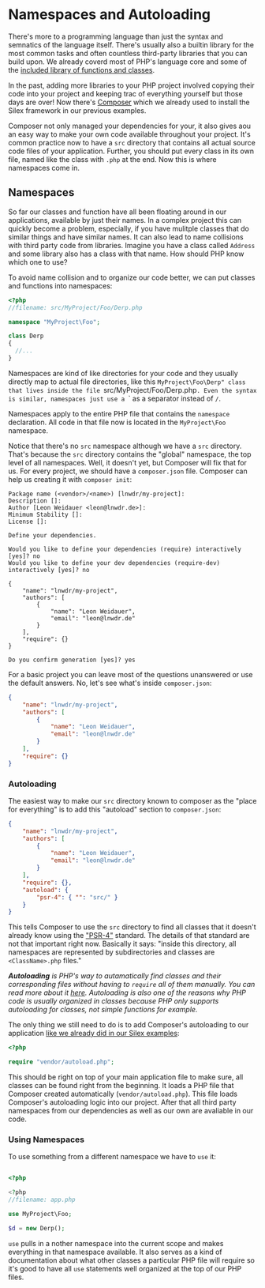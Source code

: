 # Namespaces and Autoloading

There's more to a programming language than just the syntax and semnatics of the language itself. There's usually also a builtin library for the most common tasks and often countless third-party libraries that you can build upon. We already coverd most of PHP's language core and some of the [included library of functions and classes](06_builtin_functions_and_classes.md).

In the past, adding more libraries to your PHP project involved copying their code into your project and keeping trac of everything yourself but those days are over! Now there's [Composer](https://getcomposer.org) which we already used to install the Silex framework in our previous examples.

Composer not only managed your dependencies for your, it also gives aou an easy way to make your own code available throughout your project. It's common practice now to have a `src` directory that contains all actual source code files of your application. Further, you should put every class in its own file, named like the class with `.php` at the end. Now this is where namespaces come in.

## Namespaces

So far our classes and function have all been floating around in our applications, available by just their names. In a complex project this can quickly become a problem, especially, if you have mulitple classes that do similar things and have similar names. It can also lead to name collisions with third party code from libraries. Imagine you have a class called `Address` and some library also has a class with that name. How should PHP know which one to use?

To avoid name collision and to organize our code better, we can put classes and functions into namespaces:

```php
<?php
//filename: src/MyProject/Foo/Derp.php

namespace "MyProject\Foo";

class Derp
{
  //...
}
```

Namespaces are kind of like directories for your code and they usually directly map to actual file directories, like this `MyProject\Foo\Derp" class that lives inside the file `src/MyProject/Foo/Derp.php`. Even the syntax is similar, namespaces just use a `\` as a separator instead of `/`.

Namespaces apply to the entire PHP file that contains the `namespace` declaration. All code in that file now is located in the `MyProject\Foo` namespace.

Notice that there's no `src` namespace although we have a `src` directory. That's because the `src` directory contains the "global" namespace, the top level of all namespaces. Well, it doesn't yet, but Composer will fix that for us. For every project, we should have a `composer.json` file. Composer can help us creating it with `composer init`:

```
Package name (<vendor>/<name>) [lnwdr/my-project]:
Description []:
Author [Leon Weidauer <leon@lnwdr.de>]:
Minimum Stability []:
License []:

Define your dependencies.

Would you like to define your dependencies (require) interactively [yes]? no
Would you like to define your dev dependencies (require-dev) interactively [yes]? no

{
    "name": "lnwdr/my-project",
    "authors": [
        {
            "name": "Leon Weidauer",
            "email": "leon@lnwdr.de"
        }
    ],
    "require": {}
}

Do you confirm generation [yes]? yes
```

For a basic project you can leave most of the questions unanswered or use the default answers. No, let's see what's inside `composer.json`:

```json
{
    "name": "lnwdr/my-project",
    "authors": [
        {
            "name": "Leon Weidauer",
            "email": "leon@lnwdr.de"
        }
    ],
    "require": {}
}
```

### Autoloading

The easiest way to make our `src` directory known to composer as the "place for everything" is to add this "autoload" section to `composer.json`:

```json
{
    "name": "lnwdr/my-project",
    "authors": [
        {
            "name": "Leon Weidauer",
            "email": "leon@lnwdr.de"
        }
    ],
    "require": {},
    "autoload": {
        "psr-4": { "": "src/" }
    }
}
```

This tells Composer to use the `src` directory to find all classes that it doesn't already know using the ["PSR-4"](http://www.php-fig.org/psr/psr-4/) standard. The details of that standard are not that important right now. Basically it says: "inside this directory, all namespaces are represented by subdirectories and classes are `<ClassName>.php` files."

*__Autoloading__ is PHP's way to autamatically find classes and their corresponding files without having to `require` all of them manually. You can read more about it [here](http://php.net/manual/en/language.oop5.autoload.php). Autoloading is also one of the reasons why PHP code is usually organized in classes because PHP only supports autoloading for classes, not simple functions for example.*

The only thing we still need to do is to add Composer's autoloading to our application [like we already did in our Silex examples](03_a_web_application.md):

```php
<?php

require "vendor/autoload.php";
```

This should be right on top of your main application file to make sure, all classes can be found right from the beginning. It loads a PHP file that Composer created automatically (`vendor/autoload.php`). This file loads Composer's autoloading logic into our project. After that all third party namespaces from our dependencies as well as our own are avaliable in our code.

### Using Namespaces

To use something from a different namespace we have to `use` it:

```php

<?php

<?php
//filename: app.php

use MyProject\Foo;

$d = new Derp();
```

`use` pulls in a nother namespace into the current scope and makes everything in that namespace available. It also serves as a kind of documentation about what other classes a particular PHP file will require so it's good to have all `use` statements well organized at the top of our PHP files.
